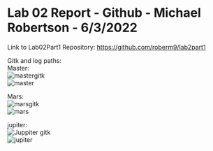 # Lab 02 Report - Github - Michael Robertson - 6/3/2022  
  
Link to Lab02Part1 Repository: https://github.com/roberm9/lab2part1   

Gitk and log paths:  
Master:  
![mastergitk](https://user-images.githubusercontent.com/95317029/171905098-7e3c9590-b13b-4000-9eaa-7657586d3b05.PNG)  
![master](https://user-images.githubusercontent.com/95317029/171905107-4e4b998d-7da2-4d30-91dd-d786e1c44b44.PNG)  

Mars:  
![marsgitk](https://user-images.githubusercontent.com/95317029/171905119-ebb1dc6f-5270-4ced-abb6-94bee3e20d9c.PNG)  
![mars](https://user-images.githubusercontent.com/95317029/171905133-2e805119-293b-4cd1-bf37-2b6c79607e60.PNG)  

jupiter:  
![Juppiter gitk](https://user-images.githubusercontent.com/95317029/171905151-7e23e504-cf0a-4f11-9cde-cb35fe00cddd.PNG)  
![jupiter](https://user-images.githubusercontent.com/95317029/171905161-d89d1459-3138-4e01-b224-9d9d65393eca.PNG)  

